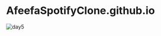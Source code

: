 # AfeefaSpotifyClone.github.io



![day5](https://github.com/afeefaahmad/AfeefaSpotifyClone.github.io/assets/75202156/9f60c5d4-8a37-4955-8fb8-87cb348ec2e1)
